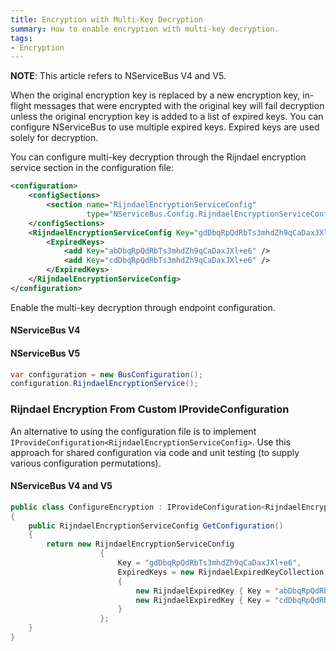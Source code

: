 ```yaml
---
title: Encryption with Multi-Key Decryption
summary: How to enable encryption with multi-key decryption.
tags:
- Encryption
---
```


**NOTE**: This article refers to NServiceBus V4 and V5.

When the original encryption key is replaced by a new encryption key, in-flight messages that were encrypted with the original key will fail decryption unless the original encryption key is added to a list of expired keys. You can configure NServiceBus to use multiple expired keys. Expired keys are used solely for decryption.

You can configure multi-key decryption through the Rijndael encryption service section in the configuration file:

```xml
<configuration>
    <configSections>
        <section name="RijndaelEncryptionServiceConfig" 
                 type="NServiceBus.Config.RijndaelEncryptionServiceConfig, NServiceBus.Core" />
	</configSections>
	<RijndaelEncryptionServiceConfig Key="gdDbqRpQdRbTs3mhdZh9qCaDaxJXl+e6">
  		<ExpiredKeys>
    		<add Key="abDbqRpQdRbTs3mhdZh9qCaDaxJXl+e6" />
    		<add Key="cdDbqRpQdRbTs3mhdZh9qCaDaxJXl+e6" />
  		</ExpiredKeys>
	</RijndaelEncryptionServiceConfig>
</configuration>
```

Enable the multi-key decryption through endpoint configuration.

#### NServiceBus V4

<!-- import RijndaelEncryptionServiceSimpleV4 -->

#### NServiceBus V5

```c#
var configuration = new BusConfiguration();
configuration.RijndaelEncryptionService();
```

### Rijndael Encryption From Custom IProvideConfiguration

An alternative to using the configuration file is to implement ```IProvideConfiguration<RijndaelEncryptionServiceConfig>```. Use this approach for shared configuration via code and unit testing (to supply various configuration permutations).

#### NServiceBus V4 and V5

```c#
public class ConfigureEncryption : IProvideConfiguration<RijndaelEncryptionServiceConfig>
{
	public RijndaelEncryptionServiceConfig GetConfiguration()
    {
        return new RijndaelEncryptionServiceConfig 
					{ 
						Key = "gdDbqRpQdRbTs3mhdZh9qCaDaxJXl+e6",
						ExpiredKeys = new RijndaelExpiredKeyCollection
                		{
                    		new RijndaelExpiredKey { Key = "abDbqRpQdRbTs3mhdZh9qCaDaxJXl+e6" },
		                    new RijndaelExpiredKey { Key = "cdDbqRpQdRbTs3mhdZh9qCaDaxJXl+e6" }
						}
					};
    }
}
```
